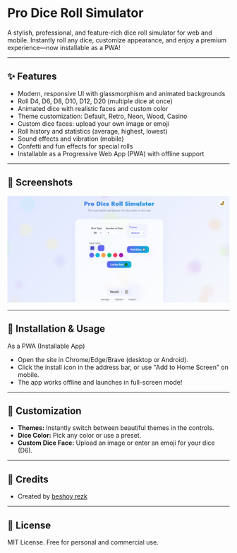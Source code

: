 # Pro Dice Roll Simulator

A stylish, professional, and feature-rich dice roll simulator for web and mobile. Instantly roll any dice, customize appearance, and enjoy a premium experience—now installable as a PWA!

---

## ✨ Features
- Modern, responsive UI with glassmorphism and animated backgrounds
- Roll D4, D6, D8, D10, D12, D20 (multiple dice at once)
- Animated dice with realistic faces and custom color
- Theme customization: Default, Retro, Neon, Wood, Casino
- Custom dice faces: upload your own image or emoji
- Roll history and statistics (average, highest, lowest)
- Sound effects and vibration (mobile)
- Confetti and fun effects for special rolls
- Installable as a Progressive Web App (PWA) with offline support

---

## 📸 Screenshots

<p align="center">
  <img src="Screenshot.png" alt="Screenshot" width="600" />
</p>

---

## 🚀 Installation & Usage

 As a PWA (Installable App)
- Open the site in Chrome/Edge/Brave (desktop or Android).
- Click the install icon in the address bar, or use "Add to Home Screen" on mobile.
- The app works offline and launches in full-screen mode!

---

## 🎲 Customization
- **Themes:** Instantly switch between beautiful themes in the controls.
- **Dice Color:** Pick any color or use a preset.
- **Custom Dice Face:** Upload an image or enter an emoji for your dice (D6).

---

## 🙏 Credits
- Created by [beshoy rezk](https://github.com/beshoy-rezk-tech)

---

## 📝 License
MIT License. Free for personal and commercial use. 